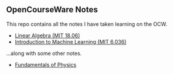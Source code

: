 ## OpenCourseWare Notes
This repo contains all the notes I have taken learning on the OCW.  

- [Linear Algebra (MIT 18.06)](/linear-algebra-mitocw/)
- [Introduction to Machine Learning (MIT 6.036)](/machine-learning-mitoll/)

...along with some other notes.  

- [Fundamentals of Physics](/general-physics/)